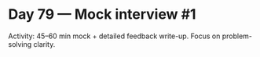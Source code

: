 # Day 79 — Mock interview #1

Activity: 45–60 min mock + detailed feedback write-up. Focus on problem-solving clarity.
